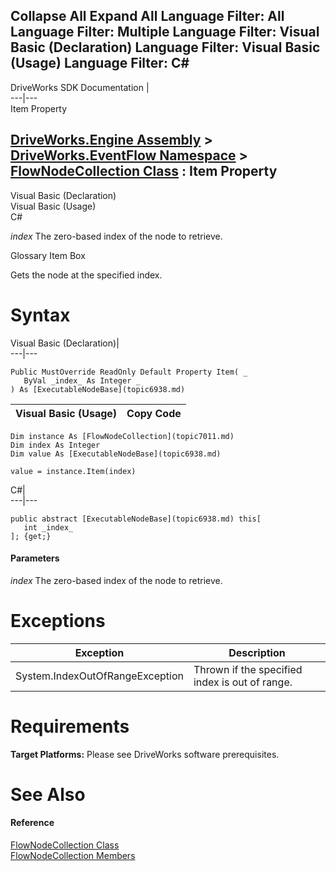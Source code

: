 Collapse All Expand All Language Filter: All  Language Filter: Multiple  Language Filter: Visual Basic (Declaration) Language Filter: Visual Basic (Usage) Language Filter: C#  
---  
DriveWorks SDK Documentation  |   
---|---  
Item Property   
  
[DriveWorks.Engine Assembly](topic2156.md) > [DriveWorks.EventFlow Namespace](topic6871.md) > [FlowNodeCollection Class](topic7011.md) : Item Property  
---  
  
Visual Basic (Declaration)    
Visual Basic (Usage)    
C# 

_index_
    The zero-based index of the node to retrieve.

Glossary Item Box

Gets the node at the specified index. 

# Syntax

Visual Basic (Declaration)|   
---|---  
      
    
    Public MustOverride ReadOnly Default Property Item( _
       ByVal _index_ As Integer _
    ) As [ExecutableNodeBase](topic6938.md)  
  
Visual Basic (Usage)| Copy Code  
---|---  
      
    
    Dim instance As [FlowNodeCollection](topic7011.md)
    Dim index As Integer
    Dim value As [ExecutableNodeBase](topic6938.md)
     
    value = instance.Item(index)  
  
C#|   
---|---  
      
    
    public abstract [ExecutableNodeBase](topic6938.md) this[ 
       int _index_
    ]; {get;}  
  
#### Parameters

 _index_
    The zero-based index of the node to retrieve.

# Exceptions

Exception| Description  
---|---  
System.IndexOutOfRangeException| Thrown if the specified index is out of range.  
  
# Requirements

**Target Platforms:** Please see DriveWorks software prerequisites.

# See Also

#### Reference

[FlowNodeCollection Class](topic7011.md)   
[FlowNodeCollection Members](topic7012.md)


